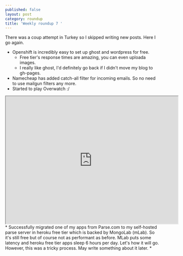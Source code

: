 ```yaml
---
published: false
layout: post
category: roundup
title: 'Weekly roundup 7 '
---
```

There was a coup attempt in Turkey so I skipped writing new posts. Here I go again.

* Openshift is incredibly easy to set up ghost and wordpress for free.
  * Free tier's response times are amazing, you can even uploada images.
  * I really like ghost, I'd definitely go back if I didn't move my blog to gh-pages.
* Namecheap has added catch-all filter for incoming emails. So no need to use mailgun filters any more.
* Started to play Overwatch :/
<iframe width="560" height="415" src="https://www.youtube.com/watch?v=oJ09xdxzIJQ">frameborder="0" allowfullscreen</iframe>
* Successfully migrated one of my apps from Parse.com to my self-hosted parse server in heroku free tier which is backed by MongoLab (mLab). So it's still free but of course not as performant as before. MLab puts some latency and heroku free tier apps sleep 6 hours per day. Let's how it will go. However, this was a tricky process. May write something about it later.
* 
